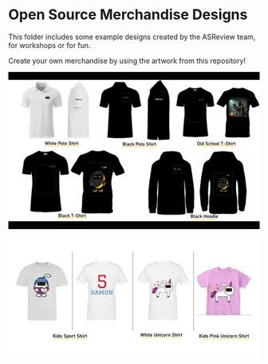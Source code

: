 # Open Source Merchandise Designs

This folder includes some example designs created by the ASReview team, for workshops or for fun.

Create your own merchandise by using the artwork from this repository!

![designs 1](example_designs1.png "Designs 1")

![designs 2](example_designs2.png "Designs 2")
